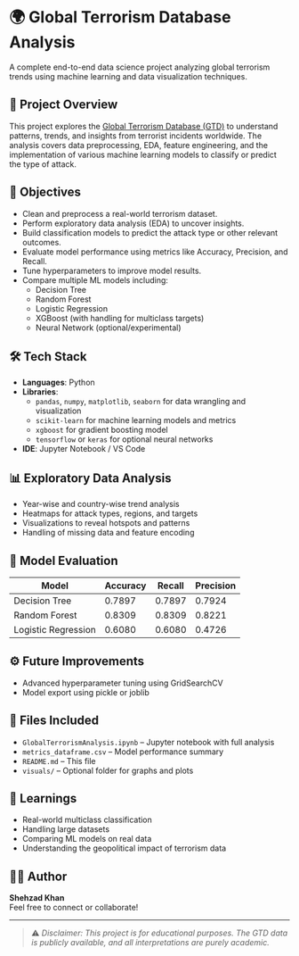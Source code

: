 # 🌍 Global Terrorism Database Analysis

A complete end-to-end data science project analyzing global terrorism trends using machine learning and data visualization techniques.

## 📁 Project Overview

This project explores the [Global Terrorism Database (GTD)](https://www.start.umd.edu/gtd/) to understand patterns, trends, and insights from terrorist incidents worldwide. The analysis covers data preprocessing, EDA, feature engineering, and the implementation of various machine learning models to classify or predict the type of attack.

## 🧠 Objectives

- Clean and preprocess a real-world terrorism dataset.
- Perform exploratory data analysis (EDA) to uncover insights.
- Build classification models to predict the attack type or other relevant outcomes.
- Evaluate model performance using metrics like Accuracy, Precision, and Recall.
- Tune hyperparameters to improve model results.
- Compare multiple ML models including:
  - Decision Tree
  - Random Forest
  - Logistic Regression
  - XGBoost (with handling for multiclass targets)
  - Neural Network (optional/experimental)

## 🛠️ Tech Stack

- **Languages**: Python
- **Libraries**:
  - `pandas`, `numpy`, `matplotlib`, `seaborn` for data wrangling and visualization
  - `scikit-learn` for machine learning models and metrics
  - `xgboost` for gradient boosting model
  - `tensorflow` or `keras` for optional neural networks
- **IDE**: Jupyter Notebook / VS Code

## 📊 Exploratory Data Analysis

- Year-wise and country-wise trend analysis
- Heatmaps for attack types, regions, and targets
- Visualizations to reveal hotspots and patterns
- Handling of missing data and feature encoding

## 🤖 Model Evaluation

| Model              | Accuracy | Recall | Precision |
|-------------------|----------|--------|-----------|
| Decision Tree      | 0.7897  | 0.7897  |  0.7924  |
| Random Forest      | 0.8309  | 0.8309  |  0.8221  |
| Logistic Regression| 0.6080  | 0.6080  | 0.4726   |

## ⚙️ Future Improvements

- Advanced hyperparameter tuning using GridSearchCV
- Model export using pickle or joblib


## 📂 Files Included

- `GlobalTerrorismAnalysis.ipynb` – Jupyter notebook with full analysis
- `metrics_dataframe.csv` – Model performance summary
- `README.md` – This file
- `visuals/` – Optional folder for graphs and plots

## 🧠 Learnings

- Real-world multiclass classification
- Handling large datasets
- Comparing ML models on real data
- Understanding the geopolitical impact of terrorism data

## 🙋‍♂️ Author

**Shehzad Khan**  
Feel free to connect or collaborate!

---

> ⚠️ *Disclaimer: This project is for educational purposes. The GTD data is publicly available, and all interpretations are purely academic.*


